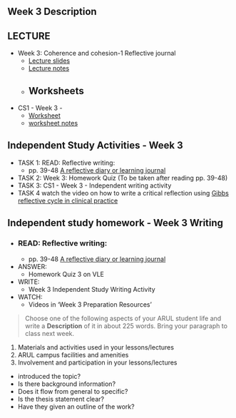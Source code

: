 ## Week 3 Description
## LECTURE
- Week 3: Coherence and cohesion-1 Reflective journal
  - [Lecture slides](/csweek3/materials/CS1Week3DescriptionCoherenceStudents.pptx)
  - [Lecture notes](/csweek3/materials/CS1Week3DescriptionCoherenceStudents.md) 
  - ## Worksheets
 -  CS1 - Week 3 - 
    -  [Worksheet](/csweek3/materials/CS1Week3worksheetStudents.docx) 
    -  [worksheet notes](/csweek3/materials/CS1Week3worksheetStudents.md)
## Independent Study Activities - Week 3
- TASK 1: READ: Reflective writing: 
  - pp. 39-48 [ A reflective diary or learning journal](/csweek3/materials/CS1Week3Kortextreading.pdf) 
- TASK 2: Week 3: Homework Quiz (To be taken after reading pp. 39-48) 
- TASK 3: CS1 - Week 3 - Independent writing activity 
- TASK 4 watch the video on how to write a critical reflection using [Gibbs reflective cycle in clinical practice](https://youtu.be/jhC52_dZYyA)




## Independent study homework - Week 3 Writing


- ### READ: Reflective writing: 
  - pp. 39-48  [A reflective diary or learning journal](/csweek3/materials/CS1Week3Kortextreading.pdf) 
- ANSWER: 
  - Homework Quiz 3 on VLE
- WRITE: 
  - Week 3 Independent Study Writing Activity
- WATCH: 
  - Videos in ‘Week 3 Preparation Resources’

> Choose one of the following aspects of your ARUL student life and write a **Description** of it in about 225 words. Bring your paragraph to class next week. 

1. Materials and activities used in your lessons/lectures
2. ARUL campus facilities and amenities
3. Involvement and participation in your lessons/lectures


- introduced the topic?
- Is there background information? 
- Does it flow from general to specific?
- Is the thesis statement clear?
- Have they given an outline of the work?



